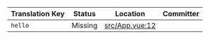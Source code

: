 | Translation Key | Status | Location | Committer |
|-----------------|--------|----------|-----------|
| `hello` | Missing | [src/App.vue:12](https://github.com/staging-gh-org/testRepo/blob/4f2086c3977ea995d75a988a1348fa4a5960f017/src/App.vue#L12) |  |

